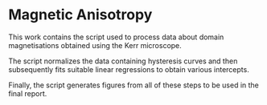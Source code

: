 # Magnetic Anisotropy

This work contains the script used to process data about domain magnetisations obtained using the Kerr microscope.

The script normalizes the data containing hysteresis curves and then subsequently fits suitable linear regressions to obtain various intercepts.

Finally, the script generates figures from all of these steps to be used in the final report.
